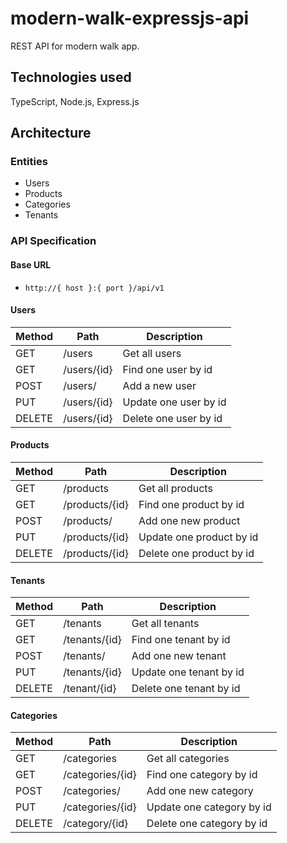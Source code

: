 # modern-walk-expressjs-api

REST API for modern walk app.

## Technologies used
TypeScript, Node.js, Express.js

## Architecture

### Entities
- Users
- Products
- Categories
- Tenants

### API Specification

#### Base URL
- `http://{ host }:{ port }/api/v1`

#### Users

| Method | Path                 | Description               |
| -------| ---------------------| --------------------------|
| GET    | /users| Get all users       |
| GET    | /users/{id} | Find one user by id           |
| POST   | /users/            | Add a new user              |
| PUT   | /users/{id}              | Update one user by id          |
| DELETE   | /users/{id}              | Delete one user by id             |

#### Products

| Method | Path                 | Description               |
| -------| ---------------------| --------------------------|
| GET    | /products                    | Get all products            |
| GET   | /products/{id}              | Find one product by id        |
| POST   | /products/             | Add one new product             |
| PUT   | /products/{id}              | Update one product by id          |
| DELETE   | /products/{id}              | Delete one product by id             |

#### Tenants

| Method | Path                 | Description               |
| -------| ---------------------| --------------------------|
| GET    | /tenants                    | Get all tenants            |
| GET   | /tenants/{id}              | Find one tenant by id        |
| POST   | /tenants/             | Add one new tenant             |
| PUT   | /tenants/{id}              | Update one tenant by id          |
| DELETE   | /tenant/{id}              | Delete one tenant by id             |

#### Categories

| Method | Path                 | Description               |
| -------| ---------------------| --------------------------|
| GET    | /categories                    | Get all categories            |
| GET   | /categories/{id}              | Find one category by id        |
| POST   | /categories/             | Add one new category             |
| PUT   | /categories/{id}              | Update one category by id          |
| DELETE   | /category/{id}              | Delete one category by id             |
